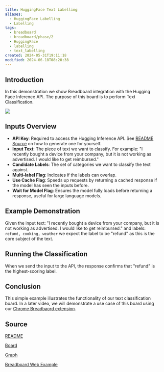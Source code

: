 ```yaml
---
title: HuggingFace Text Labelling
aliases:
  - HuggingFace Labelling
  - Labelling
tags:
  - breadboard
  - breadboard/phase/2
  - HuggingFace
  - labelling
  - text_labelling
created: 2024-05-31T19:11:18
modified: 2024-06-18T08:20:38
---
```


## Introduction

In this demonstration we show Breadboard integration with the Hugging Face Inference API. The purpose of this board is to perform Text Classification.

![](https://www.youtube.com/embed/nIZmNxncF8Y?rel=0)

## Inputs Overview

- **API Key**: Required to access the Hugging Inference API. See [README Source](#source) on how to generate one for yourself.
- **Input Text**: The piece of text we want to classify. For example: "I recently bought a device from your company, but it is not working as advertised. I would like to get reimbursed."
- **Candidate Labels**: The set of categories we want to classify the text against.
- **Multi-label Flag**: Indicates if the labels can overlap.
- **Use Cache Flag**: Speeds up requests by returning a cached response if the model has seen the inputs before.
- **Wait for Model Flag**: Ensures the model fully loads before returning a response, useful for large language models.

## Example Demonstration

Given the input text: "I recently bought a device from your company, but it is not working as advertised. I would like to get reimbursed." and labels: `refund, cooking, weather` we expect the label to be "refund" as this is the core subject of the text.

## Running the Classification

When we send the input to the API, the response confirms that "refund" is the highest-scoring label.

## Conclusion

This simple example illustrates the functionality of our text classification board. In a later video, we will demonstrate a use case of this board using our [Chrome Breadbaord extension](../Chrome%20Extension.md).

## Source

[README](https://github.com/ExaDev/breadboard-examples/blob/main/src/examples/labelling/README.md)

[Board](https://github.com/ExaDev/breadboard-examples/blob/main/src/examples/labelling/index.ts)

[Graph](https://github.com/ExaDev/breadboard-examples/blob/main/src/examples/labelling/board.json)

[Breadboard Web Example](https://breadboard-ai.web.app/?mode=build&board=https%3A%2F%2Fraw.githubusercontent.com%2FExaDev%2Fbreadboard-examples%2FHugging-Face-Clean-History%2Fsrc%2Fexamples%2Flabelling%2Fboard.json)
